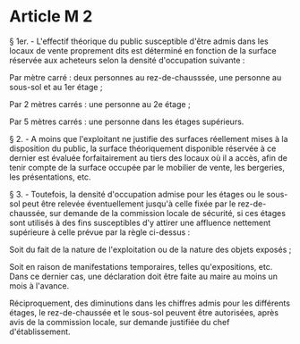 # Article M 2

§ 1er. - L'effectif théorique du public susceptible d'être admis dans les locaux de vente proprement dits est déterminé en fonction de la surface réservée aux acheteurs selon la densité d'occupation suivante :

Par mètre carré : deux personnes au rez-de-chausssée, une personne au sous-sol et au 1er étage ;

Par 2 mètres carrés : une personne au 2e étage ;

Par 5 mètres carrés : une personne dans les étages supérieurs.

§ 2. - A moins que l'exploitant ne justifie des surfaces réellement mises à la disposition du public, la surface théoriquement disponible réservée à ce dernier est évaluée forfaitairement au tiers des locaux où il a accès, afin de tenir compte de la surface occupée par le mobilier de vente, les bergeries, les présentations, etc.

§ 3. - Toutefois, la densité d'occupation admise pour les étages ou le sous-sol peut être relevée éventuellement jusqu'à celle fixée par le rez-de-chaussée, sur demande de la commission locale de sécurité, si ces étages sont utilisés à des fins susceptibles d'y attirer une affluence nettement supérieure à celle prévue par la règle ci-dessus :

Soit du fait de la nature de l'exploitation ou de la nature des objets exposés ;

Soit en raison de manifestations temporaires, telles qu'expositions, etc. Dans ce dernier cas, une déclaration doit être faite au maire au moins un mois à l'avance.

Réciproquement, des diminutions dans les chiffres admis pour les différents étages, le rez-de-chaussée et le sous-sol peuvent être autorisées, après avis de la commission locale, sur demande justifiée du chef d'établissement.
